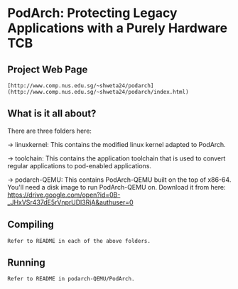 # PodArch: Protecting Legacy Applications with a Purely Hardware TCB

Project Web Page
---------
 	[http://www.comp.nus.edu.sg/~shweta24/podarch](http://www.comp.nus.edu.sg/~shweta24/podarch/index.html)


What is it all about?
---------
There are three folders here:

-> linuxkernel: This contains the modified linux kernel adapted to PodArch.

-> toolchain: This contains the application toolchain that is used to convert regular applications to pod-enabled applications.

-> podarch-QEMU: This contains PodArch-QEMU built on the top of x86-64.
	You'll need a disk image to run PodArch-QEMU on. Download it from here: https://drive.google.com/open?id=0B-_JHxVSr437dE5rVnprUDl3RjA&authuser=0


Compiling
---------
	Refer to README in each of the above folders.


Running
--------
	Refer to README in podarch-QEMU/PodArch.
